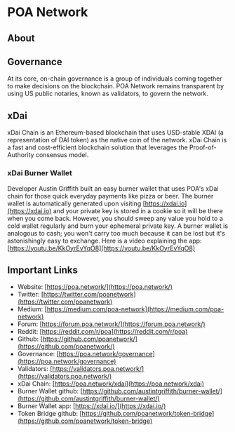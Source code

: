 # POA Network

## About

## Governance

At its core, on-chain governance is a group of individuals coming together to make decisions on the blockchain. POA Network remains transparent by using US public notaries, known as validators, to govern the network.

## xDai

xDai Chain is an Ethereum-based blockchain that uses USD-stable XDAI \(a representation of DAI token\) as the native coin of the network. xDai Chain is a fast and cost-efficient blockchain solution that leverages the Proof-of-Authority consensus model.

### xDai Burner Wallet

Developer Austin Griffith built an easy burner wallet that uses POA's xDai chain for those quick everyday payments like pizza or beer. The burner wallet is automatically generated upon visiting [https://xdai.io](https://xdai.io) and your private key is stored in a cookie so it will be there when you come back. However, you should sweep any value you hold to a cold wallet regularly and burn your ephemeral private key. A burner wallet is analogous to cash; you won't carry too much because it can be lost but it's astonishingly easy to exchange. Here is a video explaining the app: [https://youtu.be/KkOyrEvYqO8](https://youtu.be/KkOyrEvYqO8)

## Important Links

* Website: [https://poa.network/](https://poa.network/)
* Twitter: [https://twitter.com/poanetwork](https://twitter.com/poanetwork)
* Medium: [https://medium.com/poa-network](https://medium.com/poa-network)
* Forum: [https://forum.poa.network/](https://forum.poa.network/)
* Reddit: [https://reddit.com/r/poa](https://reddit.com/r/poa) 
* Github: [https://github.com/poanetwork/](https://github.com/poanetwork/)
* Governance: [https://poa.network/governance](https://poa.network/governance)
* Validators: [https://validators.poa.network/](https://validators.poa.network/)
* xDai Chain: [https://poa.network/xdai](https://poa.network/xdai)
* Burner Wallet github: [https://github.com/austintgriffith/burner-wallet/](https://github.com/austintgriffith/burner-wallet/)
* Burner Wallet app: [https://xdai.io/](https://xdai.io/)
* Token Bridge github: [https://github.com/poanetwork/token-bridge](https://github.com/poanetwork/token-bridge)

